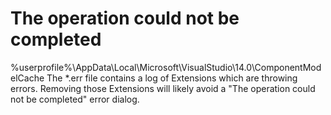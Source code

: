 # The operation could not be completed

%userprofile%\AppData\Local\Microsoft\VisualStudio\14.0\ComponentModelCache
The *.err file contains a log of Extensions which are throwing errors.
Removing those Extensions will likely avoid a "The operation could not 
be completed" error dialog.